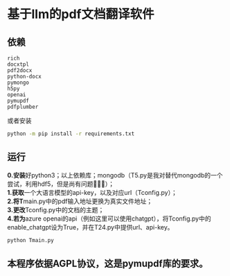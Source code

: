 # 基于llm的pdf文档翻译软件
## 依赖
```
rich
docxtpl
pdf2docx
python-docx
pymongo
h5py
openai
pymupdf
pdfplumber
```
或者安装  
```bash
python -m pip install -r requirements.txt
```

## 运行
**0.安装**好python3；以上依赖库；mongodb（T5.py是我对替代mongodb的一个尝试，利用hdf5，但是尚有问题🤨🤨🤨）；  
**1.获取**一个大语言模型的api-key，以及对应url（Tconfig.py）；  
**2.将T**main.py中的pdf输入地址更换为真实文件地址；  
**3.更改**Tconfig.py中的文档的主题；  
**4.若为**azure openai的api（例如这里可以使用chatgpt），将Tconfig.py中的enable_chatgpt设为True，并在T24.py中提供url、api-key。  
```bash
python Tmain.py
```
## 本程序依据AGPL协议，这是pymupdf库的要求。
